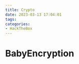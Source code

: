 ```yaml
---
title: Crypto
date: 2023-03-13 17:04:01
tags:
categories:
- HackTheBox
---
```








# BabyEncryption



